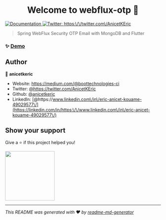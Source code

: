 <h1 align="center">Welcome to webflux-otp 👋</h1>
<p>
  <a href="https://github.com/anicetkeric/webflux-otp" target="_blank">
    <img alt="Documentation" src="https://img.shields.io/badge/documentation-yes-brightgreen.svg" />
  </a>
  <a href="https://twitter.com/https:\/\/twitter.com\/AnicetKEric" target="_blank">
    <img alt="Twitter: https:\/\/twitter.com\/AnicetKEric" src="https://img.shields.io/twitter/follow/https:\/\/twitter.com\/AnicetKEric.svg?style=social" />
  </a>
</p>

> Spring WebFlux Security OTP Email with MongoDB and Flutter

### ✨ [Demo](https://blog.devgenius.io/spring-webflux-security-otp-email-with-mongodb-and-flutter-1-2-f73e1d94ec7a)

## Author

👤 **anicetkeric**

* Website: https://medium.com/@boottechnologies-ci
* Twitter: [@https:\/\/twitter.com\/AnicetKEric](https://twitter.com/https:\/\/twitter.com\/AnicetKEric)
* Github: [@anicetkeric](https://github.com/anicetkeric)
* LinkedIn: [@https:\/\/www.linkedin.com\/in\/eric-anicet-kouame-49029577\/](https://linkedin.com/in/https:\/\/www.linkedin.com\/in\/eric-anicet-kouame-49029577\/)

## Show your support

Give a ⭐️ if this project helped you!

<a href="https://www.patreon.com/https:\/\/www.buymeacoffee.com\/boottechnou">
  <img src="https://c5.patreon.com/external/logo/become_a_patron_button@2x.png" width="160">
</a>

***
_This README was generated with ❤️ by [readme-md-generator](https://github.com/kefranabg/readme-md-generator)_